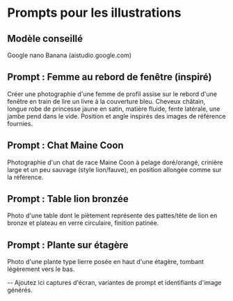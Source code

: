 # Prompts pour les illustrations

## Modèle conseillé

Google nano Banana (aistudio.google.com)

## Prompt : Femme au rebord de fenêtre (inspiré)
Créer une photographie d'une femme de profil assise sur le rebord d'une fenêtre en train de lire un livre à la couverture bleu. Cheveux châtain, longue robe de princesse jaune en satin, matière fluide, fente latérale, une jambe pend dans le vide. Position et angle inspirés des images de référence fournies.

## Prompt : Chat Maine Coon
Photographie d'un chat de race Maine Coon à pelage doré/orangé, crinière large et un peu sauvage (style lion/fauve), en position allongée comme sur la référence.

## Prompt : Table lion bronzée
Photo d'une table dont le piètement représente des pattes/tête de lion en bronze et plateau en verre circulaire, finition patinée.

## Prompt : Plante sur étagère
Photo d'une plante type lierre posée en haut d'une étagère, tombant légèrement vers le bas.

--
Ajoutez ici captures d'écran, variantes de prompt et identifiants d'image générés.
